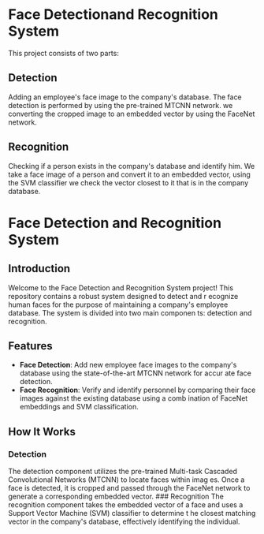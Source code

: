 # Face Detectionand Recognition System

This project consists of two parts: 

## Detection
Adding an employee's face image to the company's database.
The face detection is performed by using the pre-trained MTCNN network.
we converting the cropped image to an embedded vector by using the FaceNet network.

## Recognition
Checking if a person exists in the company's database and identify him.
We take a face image of a person and convert it to an embedded vector, using the SVM classifier we check the vector closest to it that is in the company database.


# Face Detection and Recognition System
## Introduction
Welcome to the Face Detection and Recognition System project! This repository contains a robust system designed to detect and r ecognize human faces for the purpose of maintaining a company's employee database. The system is divided into two main componen ts: detection and recognition.
## Features
- **Face Detection**: Add new employee face images to the company's database using the state-of-the-art MTCNN network for accur ate face detection.
- **Face Recognition**: Verify and identify personnel by comparing their face images against the existing database using a comb ination of FaceNet embeddings and SVM classification.

## How It Works
### Detection
The detection component utilizes the pre-trained Multi-task Cascaded Convolutional Networks (MTCNN) to locate faces within imag es. Once a face is detected, it is cropped and passed through the FaceNet network to generate a corresponding embedded vector. ### Recognition
The recognition component takes the embedded vector of a face and uses a Support Vector Machine (SVM) classifier to determine t he closest matching vector in the company's database, effectively identifying the individual.

